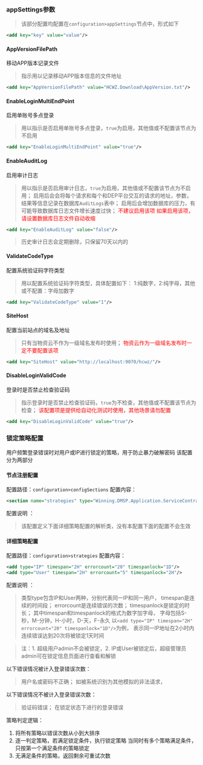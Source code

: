 ### appSettings参数

>该部分配置均配置在`configuration>appSettings`节点中，形式如下

``` xml
<add key="key" value="value"/>
```
#### AppVersionFilePath 
移动APP版本记录文件
>指示用以记录移动APP版本信息的文件地址

```xml
<add key="AppVersionFilePath" value="HCWZ.Download\AppVersion.txt"/>
```
#### EnableLoginMultiEndPoint 
启用单账号多点登录
>用以指示是否启用单账号多点登录，`true`为启用，其他值或不配置该节点为不启用

```xml
<add key="EnableLoginMultiEndPoint" value="true"/>
```
#### EnableAuditLog 
启用审计日志
>用以指示是否启用审计日志，`true`为启用，其他值或不配置该节点为不启用；
启用后会会将每个请求和每个和DEP平台交互的请求的地址，参数，结果等信息记录在数据库`AuditLogs`表中；
启用后会增加数据库的压力，有可能导致数据库日志文件增长速度过快；
<font color=red>不建议启用该项</font>
<font color=red>如果启用该项，请设置数据库日志文件自动收缩</font>

```xml
<add key="EnableAuditLog" value="false"/>
```
>历史审计日志会定期删除，只保留70天以内的
#### ValidateCodeType 
配置系统验证码字符类型
>用以配置系统验证码字符类型，具体配置如下：
1:纯数字，2:纯字母，其他或不配置：字母加数字

```xml
<add key="ValidateCodeType" value="1"/>
```
#### SiteHost 
配置当前站点的域名及地址
>只有当物资云不作为一级域名发布时使用；
<font color=red>物资云作为一级域名发布时一定不要配置该项</font>

```xml
<add key="SiteHost" value="http://localhost:9070/hcwz/"/>
```
#### DisableLoginValidCode 
登录时是否禁止检查验证码
>指示登录时是否禁止检查验证码，`true`为不检查，其他值或不配置该节点为检查；
<font color=red>该配置项是提供给自动化测试时使用，其他场景请勿配置</font>

```xml
<add key="DisableLoginValidCode" value="true"/>
```

### 锁定策略配置
用户频繁登录错误时对用户或IP进行锁定的策略，用于防止暴力破解密码
该配置分为两部分
#### 节点注册配置
配置路径：`configuration>configSections`
配置内容：

```xml
<section name="strategies" type="Winning.DMSP.Application.ServiceContracts.LockStrategySection,Winning.DMSP.ServiceContracts"/>
```
配置说明 ：
>该配置定义下面详细策略配置的解析类，没有本配置下面的配置不会生效
#### 详细策略配置
配置路径：`configuration>strategies`
配置内容：

```xml
<add type="IP" timespan="2H" errorcount="20" timespanlock="1D"/>
<add type="User" timespan="2H" errorcount="5" timespanlock="2H"/>
```
配置说明 ：
>类型type包含IP和User两种，分别代表同一IP和同一用户，
timespan是连续的时间段；
errorcount是连续错误的次数；
timespanlock是锁定的时长；
其中timespan和timespanlock的格式为数字加字母，
字母包括S-秒，M-分钟，H-小时，D-天，F-永久
以`<add type="IP" timespan="2H" errorcount="20" timespanlock="1D"/>`为例，
表示同一IP地址在2小时内连续错误达到20次将被锁定1天时间

>注：1. 超级用户admin不会被锁定，2. IP或User被锁定后，超级管理员admin可在锁定信息页面进行查看和解锁

以下错误情况被计入登录错误次数：
>用户名或密码不正确；
如被系统识别为其他模拟的非法请求，

以下错误情况不被计入登录错误次数：
>验证码错误；
在锁定状态下进行的登录错误

策略判定逻辑：
1. 将所有策略以错误次数从小到大排序
2. 逐一判定策略，若满足锁定条件，执行锁定策略
    当同时有多个策略满足条件，只按第一个满足条件的策略锁定
3. 无满足条件的策略，返回剩余可重试次数
